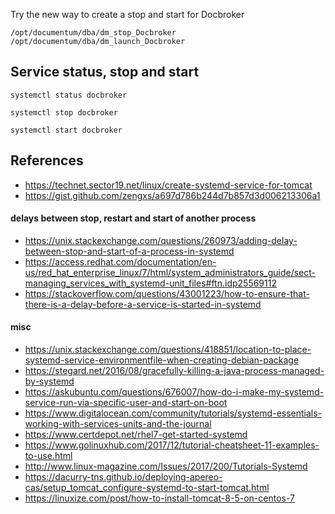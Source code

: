 Try the new way to create a stop and start for Docbroker

    /opt/documentum/dba/dm_stop_Docbroker
    /opt/documentum/dba/dm_launch_Docbroker

## Service status, stop and start
    systemctl status docbroker

    systemctl stop docbroker

    systemctl start docbroker

## References
- https://technet.sector19.net/linux/create-systemd-service-for-tomcat
- https://gist.github.com/zengxs/a697d786b244d7b857d3d006213306a1

#### delays between stop, restart and start of another process
- https://unix.stackexchange.com/questions/260973/adding-delay-between-stop-and-start-of-a-process-in-systemd
- https://access.redhat.com/documentation/en-us/red_hat_enterprise_linux/7/html/system_administrators_guide/sect-managing_services_with_systemd-unit_files#ftn.idp25569112
- https://stackoverflow.com/questions/43001223/how-to-ensure-that-there-is-a-delay-before-a-service-is-started-in-systemd


#### misc

- https://unix.stackexchange.com/questions/418851/location-to-place-systemd-service-environmentfile-when-creating-debian-package
- https://stegard.net/2016/08/gracefully-killing-a-java-process-managed-by-systemd
- https://askubuntu.com/questions/676007/how-do-i-make-my-systemd-service-run-via-specific-user-and-start-on-boot
- https://www.digitalocean.com/community/tutorials/systemd-essentials-working-with-services-units-and-the-journal
- https://www.certdepot.net/rhel7-get-started-systemd
- https://www.golinuxhub.com/2017/12/tutorial-cheatsheet-11-examples-to-use.html
- http://www.linux-magazine.com/Issues/2017/200/Tutorials-Systemd
- https://dacurry-tns.github.io/deploying-apereo-cas/setup_tomcat_configure-systemd-to-start-tomcat.html
- https://linuxize.com/post/how-to-install-tomcat-8-5-on-centos-7
